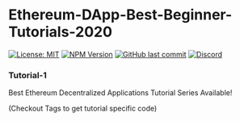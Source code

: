 # Ethereum-DApp-Best-Beginner-Tutorials-2020
[![License: MIT](https://img.shields.io/badge/License-MIT-yellow.svg)](https://opensource.org/licenses/MIT)
[![NPM Version](https://img.shields.io/npm/v/npm.svg?style=flat)]()
[![GitHub last commit](https://img.shields.io/github/last-commit/google/skia.svg?style=flat)]()
[![Discord](https://img.shields.io/discord/475163926187999242?logo=discord)]()

### Tutorial-1
Best Ethereum Decentralized Applications Tutorial Series Available!

(Checkout Tags to get tutorial specific code)
